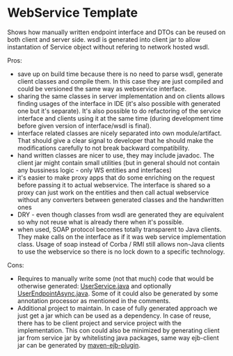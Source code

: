# WebService Template

Shows how manually written endpoint interface and DTOs can be reused on both client and server side. wsdl is generated into client jar to allow instantation of Service object without refering to network hosted wsdl.

Pros:
 - save up on build time because there is no need to parse wsdl, generate client classes and compile them. In this case they are just compiled and could be versioned the same way as webservice interface.
 - sharing the same classes in server implementation and on clients allows finding usages of the interface in IDE (it's also possible with generated one but it's separate). It's also possible to do refactoring of the service interface and clients using it at the same time (during development time before given version of interface/wsdl is final).
 - interface related classes are nicely separated into own module/artifact. That should give a clear signal to developer that he should make the modifications carefully to not break backward compatibility.
 - hand written classes are nicer to use, they may include javadoc. The client jar might contain small utilities (but in general should not contain any bussiness logic - only WS entities and interfaces)
 - it's easier to make proxy apps that do some enriching on the request before passing it to actual webservice. The interface is shared so a proxy can just work on the entities and then call actual webservice without any converters between generated classes and the handwritten ones
 - DRY - even though classes from wsdl are generated they are equivalent so why not reuse what is already there when it's possible.
 - when used, SOAP protocol becomes totally transparent to Java clients. They make calls on the interface as if it was web service implementation class. Usage of soap instead of Corba / RMI still allows non-Java clients to use the webservice so there is no lock down to a specific technology.

Cons:
 - Requires to manually write some (not that much) code that would be otherwise generated: [UserService.java](https://github.com/metteo/ws-template/blob/master/client/src/main/java/io/github/metteo/ws/UserService.java) and optionally [UserEndpointAsync.java](https://github.com/metteo/ws-template/blob/master/client/src/main/java/io/github/metteo/ws/UserEndpointAsync.java). Some of it could also be generated by some annotation processor as mentioned in the comments.
 - Additional project to maintain. In case of fully generated approach we just get a jar which can be used as a dependency. In case of reuse, there has to be client project and service project with the implementation. This con could also be minimized by generating client jar from service jar by whitelisting java packages, same way ejb-client jar can be generated by [maven-ejb-plugin](http://maven.apache.org/plugins/maven-ejb-plugin/examples/generating-ejb-client.html).
